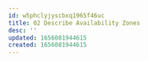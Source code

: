 ```yaml
---
id: w5phclyjyscbxq1965f46uc
title: 02 Describe Availability Zones
desc: ''
updated: 1656081944615
created: 1656081944615
---
```


